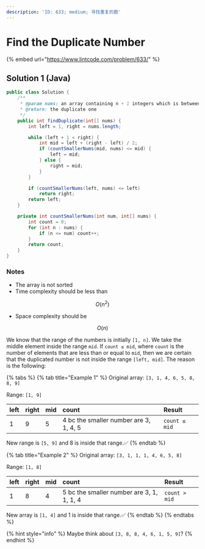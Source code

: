 ```yaml
---
description: 'ID: 633; medium; 寻找重复的数'
---
```


# Find the Duplicate Number

{% embed url="https://www.lintcode.com/problem/633/" %}

## Solution 1 \(Java\)

```java
public class Solution {
    /**
     * @param nums: an array containing n + 1 integers which is between 1 and n
     * @return: the duplicate one
     */
    public int findDuplicate(int[] nums) {
        int left = 1, right = nums.length;

        while (left + 1 < right) {
            int mid = left + (right - left) / 2;
            if (countSmallerNums(mid, nums) <= mid) {
                left = mid;
            } else {
                right = mid;
            }
        }

        if (countSmallerNums(left, nums) <= left)
            return right;
        return left;
    }

    private int countSmallerNums(int num, int[] nums) {
        int count = 0;
        for (int n : nums) {
            if (n <= num) count++;
        }
        return count;
    }
}
```

### Notes

* The array is not sorted
* Time complexity should be less than

$$
O(n^2)
$$

* Space complexity should be

$$
O(n)
$$

We know that the range of the numbers is initially `[1, n]`. We take the middle element inside the range `mid`. If `count ≤ mid`, where `count` is the number of elements that are less than or equal to `mid`, then we are certain that the duplicated number is not inside the range `[left, mid]`. The reason is the following:

{% tabs %}
{% tab title="Example 1" %}
Original array: `[3, 1, 4, 6, 5, 8, 8, 9]` 

Range: `[1, 9]`

| left | right | mid | count | Result |
| :--- | :--- | :--- | :--- | :--- |
| 1 | 9 | 5 | 4 bc the smaller number are  3, 1, 4, 5 | `count ≤ mid` |

New range is `[5, 9]` and 8 is inside that range.✅ 
{% endtab %}

{% tab title="Example 2" %}
Original array: `[3, 1, 1, 1, 4, 6, 5, 8]` 

Range: `[1, 8]`

| left | right | mid | count | Result |
| :--- | :--- | :--- | :--- | :--- |
| 1 | 8 | 4 | 5 bc the smaller number are  3, 1, 1, 1, 4 | `count > mid` |

New array is `[1, 4]` and 1 is inside that range.✅ 
{% endtab %}
{% endtabs %}

{% hint style="info" %}
Maybe think about `[3, 8, 8, 4, 6, 1, 5, 9]`?
{% endhint %}



